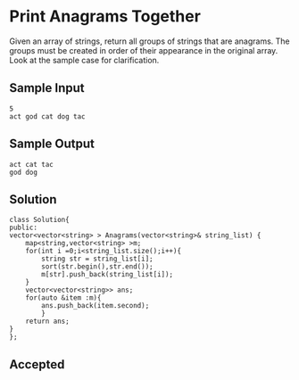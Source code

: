 
# Print Anagrams Together
Given an array of strings, return all groups of strings that are anagrams. The groups must be created in order of their appearance in the original array. Look at the sample case for clarification.


## Sample Input
    5
    act god cat dog tac


## Sample Output
    act cat tac 
    god dog     

## Solution
    class Solution{
    public:
    vector<vector<string> > Anagrams(vector<string>& string_list) {
        map<string,vector<string> >m;
        for(int i =0;i<string_list.size();i++){
            string str = string_list[i];
            sort(str.begin(),str.end());
            m[str].push_back(string_list[i]);
        }
        vector<vector<string>> ans;
        for(auto &item :m){
            ans.push_back(item.second);
            }
        return ans;
    }
    };



 

 




## Accepted
